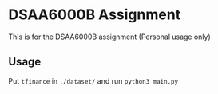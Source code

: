 # DSAA6000B Assignment

This is for the DSAA6000B assignment (Personal usage only)

## Usage
Put `tfinance` in `./dataset/` and run `python3 main.py`

